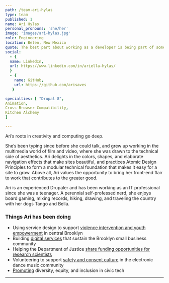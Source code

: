 ```yaml
---
path: /team-ari-hylas
type: team
published: 1
name: Ari Hylas
personal_pronouns: 'she/her'
image: 'images/ari-hylas.jpg'
role: Engineering
location: Belen, New Mexico
quote: The best part about working as a developer is being part of something larger than myself, which makes me feel that there’s no limit to what I can do.
social:
  - {
  name: LinkedIn,
  url: https://www.linkedin.com/in/ariella-hylas/
  }
  - {
    name: GitHub,
    url: https://github.com/arisaves
   }

specialties: [ "Drupal 8",
Animation,
Cross-Browser Compatibility,
Kitchen Alchemy
]

---
```


Ari’s roots in creativity and computing go deep. 

She’s been typing since before she could talk, and grew up working in the multimedia world of film and video, where she was drawn to the technical side of aesthetics. Ari delights in the colors, shapes, and elaborate navigation effects that make sites beautiful, and practices Atomic Design Principles to form a modular technical foundation that makes it easy for a site to grow. Above all, Ari values the opportunity to bring her front-end flair to work that contributes to the greater good.

Ari is an experienced Drupaler and has been working as an IT professional since she was a teenager. A perennial self-professed nerd, she enjoys board gaming, mixing records, hiking, drawing, and traveling the country with her dogs Tango and Bella. 




### Things Ari has been doing
* Using service design to support [violence intervention and youth empowerment](https://www.kavibrooklyn.org/) in central Brooklyn 
* Building [digital services](https://vermilion.tech/) that sustain the Brooklyn small business community
* Helping the Department of Justice [share funding opportunities for research scientists](https://nij.ojp.gov/)
* Volunteering to support [safety and consent culture](https://dancesafe.org/) in the electronic dance music community
* [Promoting](https://drive.google.com/open?id=1aHqV3-XnHm2YwsTmWYrJXC8XISFuZRcG) diversity, equity, and inclusion in civic tech

-------------------------------
